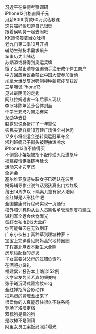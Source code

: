 习近平在绥德考察调研  
iPhone12价格直降千元  
月薪8000贷款60万买私教课  
这只猫好像知道自己很贵  
跟着侯明昊一起去闹吧  
KK遭佟晨洁当众吐槽  
老九门第二季10月开机  
辅助生殖技术需求飙升  
军事历史全触达  
苏炳添或将得到奥运奖牌  
饿了么禁止诱导强迫骑手注册成个体工商户  
中方回应英议会禁止中国大使参加活动  
加拿大爆发反对强制接种新冠疫苗抗议  
三星嘲讽iPhone13  
见过最阴间的走秀  
网红拉姆遇害一年后家人现状  
李冰冰陈坤芭莎合体封面  
中学生要成为国之栋梁  
龙劭华去世  
赵露思说桑祈打了一年雪仗  
农民夫妻自费18万建广场供全村休闲  
17岁小将全运会逆转奥运冠军夺金  
塔利班瘾君子街头被鞭抽泼冷水  
iPhone13值不值得买  
不倒翁小姐姐被指不配传递火炬遭怒斥  
福建疫情传播链再延长  
运动天才安宰贤  
全运会  
塞尔维亚旅游失联女子已确认在波黑  
妈妈辅导作业说气话男孩真出门捡垃圾  
莆田14周岁以下隔离儿童有家人陪同  
全红婵是人形挂件吧  
全国健康码行程码实现一页通行  
校外培训机构从业人员黑名单管理制度将建立  
谌利军全运会伙食曝光  
留虾女孩收到2大盒虾  
你可能每天在无效刷牙  
广东小伙被丁真种草到理塘种萝卜  
宝宝上完课看见妈妈高兴地转圈圈  
丁程鑫北电表本新生大合照  
房东给配备的沙发  
子女需要对父母的过错负责吗  
在酒吧办婚礼  
福建累计报告本土确诊152例  
大学室友的关系真的重要吗  
张予曦沉浸式雅痞妆vlog  
全红婵招牌合影动作  
把鸡蛋的灵魂煮出来了  
很爱你的人真能忍住很久不联系吗  
登场了洛阳定档  
双标狗是真的狗  
是收摊不是倒闭  
阿里女员工案饭局照片曝光  
